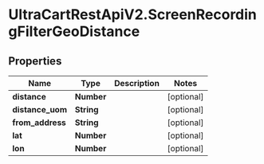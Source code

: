 # UltraCartRestApiV2.ScreenRecordingFilterGeoDistance

## Properties

Name | Type | Description | Notes
------------ | ------------- | ------------- | -------------
**distance** | **Number** |  | [optional] 
**distance_uom** | **String** |  | [optional] 
**from_address** | **String** |  | [optional] 
**lat** | **Number** |  | [optional] 
**lon** | **Number** |  | [optional] 



